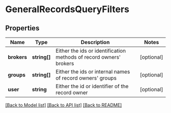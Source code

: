 # GeneralRecordsQueryFilters

## Properties
Name | Type | Description | Notes
------------ | ------------- | ------------- | -------------
**brokers** | **string[]** | Either the ids or identification methods of record owners&#x27; brokers | [optional] 
**groups** | **string[]** | Either the ids or internal names of record owners&#x27; groups | [optional] 
**user** | **string** | Either the id or identifier of the record owner | [optional] 

[[Back to Model list]](../../README.md#documentation-for-models) [[Back to API list]](../../README.md#documentation-for-api-endpoints) [[Back to README]](../../README.md)

